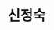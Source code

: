 ---
layout: hubs
key: Q56651606
title: 신정숙
name: 신정숙
image: 
description: 롯데그룹 신격호의 여동생
score: 2.720348204570185e-05
degree: 4
---